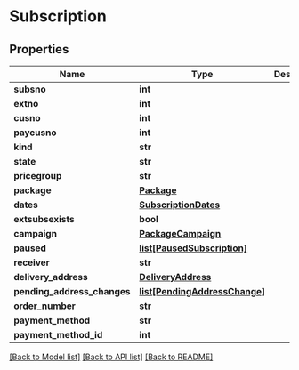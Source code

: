# Subscription

## Properties
Name | Type | Description | Notes
------------ | ------------- | ------------- | -------------
**subsno** | **int** |  | 
**extno** | **int** |  | 
**cusno** | **int** |  | 
**paycusno** | **int** |  | 
**kind** | **str** |  | 
**state** | **str** |  | 
**pricegroup** | **str** |  | [optional] 
**package** | [**Package**](Package.md) |  | 
**dates** | [**SubscriptionDates**](SubscriptionDates.md) |  | 
**extsubsexists** | **bool** |  | 
**campaign** | [**PackageCampaign**](PackageCampaign.md) |  | [optional] 
**paused** | [**list[PausedSubscription]**](PausedSubscription.md) |  | [optional] 
**receiver** | **str** |  | [optional] 
**delivery_address** | [**DeliveryAddress**](DeliveryAddress.md) |  | [optional] 
**pending_address_changes** | [**list[PendingAddressChange]**](PendingAddressChange.md) |  | [optional] 
**order_number** | **str** |  | [optional] 
**payment_method** | **str** |  | [optional] 
**payment_method_id** | **int** |  | [optional] 

[[Back to Model list]](../README.md#documentation-for-models) [[Back to API list]](../README.md#documentation-for-api-endpoints) [[Back to README]](../README.md)


